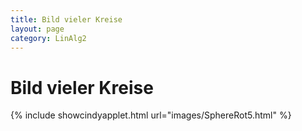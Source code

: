 ```yaml
---
title: Bild vieler Kreise
layout: page
category: LinAlg2
---
```


# Bild vieler Kreise

{% include showcindyapplet.html url="images/SphereRot5.html" %}

